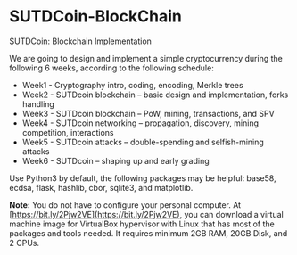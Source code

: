 # SUTDCoin-BlockChain
SUTDCoin: Blockchain Implementation

We are going to design and implement a simple cryptocurrency during the
following 6 weeks, according to the following schedule:

* Week1 - Cryptography intro, coding, encoding, Merkle trees
* Week2 - SUTDcoin blockchain – basic design and implementation, forks handling
* Week3 - SUTDcoin blockchain – PoW, mining, transactions, and SPV
* Week4 - SUTDcoin networking – propagation, discovery, mining competition,
  interactions
* Week5 - SUTDcoin attacks – double-spending and selfish-mining attacks
* Week6 - SUTDcoin – shaping up and early grading

Use Python3 by default, the following packages may be helpful:
base58, ecdsa, flask, hashlib, cbor, sqlite3, and matplotlib.

**Note:** You do not have to configure your personal computer. At
[https://bit.ly/2Pjw2VE](https://bit.ly/2Pjw2VE), you can download a
virtual machine image for VirtualBox hypervisor with Linux that has most of the
packages and tools needed.  It requires minimum 2GB RAM, 20GB Disk, and 2 CPUs.